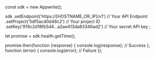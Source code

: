 const sdk = new Appwrite();

sdk
    .setEndpoint('https://[HOSTNAME_OR_IP]/v1') // Your API Endpoint
    .setProject('5df5acd0d48c2') // Your project ID
    .setKey('919c2d18fb5d4...a2ae413da83346ad2') // Your secret API key
;

let promise = sdk.health.getTime();

promise.then(function (response) {
    console.log(response); // Success
}, function (error) {
    console.log(error); // Failure
});